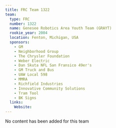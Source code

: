 ```yaml
---
title: FRC Team 1322
team:
  type: FRC
  number: 1322
  name: Genesee Robotics Area Youth Team (GRAYT)
  rookie_year: 2004
  location: Fenton, Michigan, USA
  sponsors:
    - GM
    - Neighborhood Group
    - The Chrysler Foundation
    - Weber Electric
    - Dan Skuta NFL San Fransico 49er's
    - GM Truck and Bus
    - UAW Local 598
    - MMRA
    - Richfield Industries
    - Innovative Community Solutions
    - Tram Tool
    - BK Signs
  links:
    Website: 
---
```

No content has been added for this team
